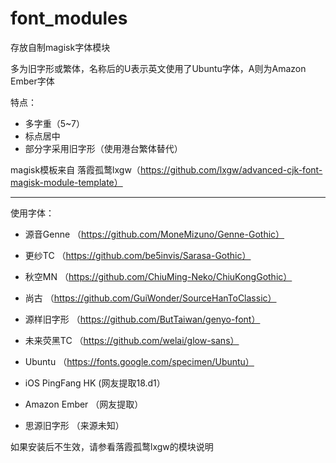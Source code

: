 # font_modules
存放自制magisk字体模块

多为旧字形或繁体，名称后的U表示英文使用了Ubuntu字体，A则为Amazon Ember字体

特点：

+ 多字重（5~7）
+ 标点居中
+ 部分字采用旧字形（使用港台繁体替代）

magisk模板来自 落霞孤鹜lxgw（https://github.com/lxgw/advanced-cjk-font-magisk-module-template）

***

使用字体：

+ 源音Genne （https://github.com/MoneMizuno/Genne-Gothic）

+ 更纱TC （https://github.com/be5invis/Sarasa-Gothic）

+ 秋空MN （https://github.com/ChiuMing-Neko/ChiuKongGothic）

+ 尚古 （https://github.com/GuiWonder/SourceHanToClassic）

+ 源样旧字形 （https://github.com/ButTaiwan/genyo-font）

+ 未来荧黑TC （https://github.com/welai/glow-sans）

+ Ubuntu （https://fonts.google.com/specimen/Ubuntu）

+ iOS PingFang HK (网友提取18.d1）

+ Amazon Ember （网友提取）

+ 思源旧字形 （来源未知）

如果安装后不生效，请参看落霞孤鹜lxgw的模块说明

